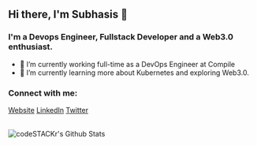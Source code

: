 ## Hi there, I'm Subhasis 👋

### I'm a Devops Engineer, Fullstack Developer and a Web3.0 enthusiast.
- 🔭 I’m currently working full-time as a DevOps Engineer at Compile
- 🌱 I’m currently learning more about Kubernetes and exploring Web3.0.

### Connect with me:
[Website](https://subhasis.vercel.app)
[LinkedIn](https://linkedin.com/in/subhasis020299)
[Twitter](https://twitter.com/geram_er_chhele)

<br />

<img align="left" alt="codeSTACKr's Github Stats" src="https://github-readme-stats.vercel.app/api?username=subhasis020299&show_icons=true&hide_border=true" />
